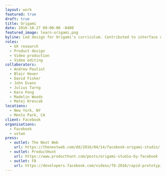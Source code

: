```yaml
---
layout: work
featured: true
draft: true
title: Origami
date: 2016-10-27 09:00:00 -0400
featured_image: learn-origami.png
byline: Led design for Origami's curriculum. Contributed to interface design and onboarding.
roles:
  - UX research
  - Product design
  - Video production
  - Video editing
collaborators:
  - Andrew Pouliot
  - Blair Heuer
  - David Fisher
  - John Evans
  - Julius Tarng
  - Kara Fong
  - Madelin Woods
  - Matej Hrescak
locations:
  - New York, NY
  - Menlo Park, CA
client: Facebook
organisations:
  - Facebook
  - ustwo
press:
  - outlet: The Next Web
    url: https://thenextweb.com/dd/2016/04/14/facebook-origami-studio/
  - outlet: ProductHunt
    url: https://www.producthunt.com/posts/origami-studio-by-facebook
  - outlet: F8
    url: https://developers.facebook.com/videos/f8-2016/rapid-prototyping-made-easy-with-origami-studio/
---
```

